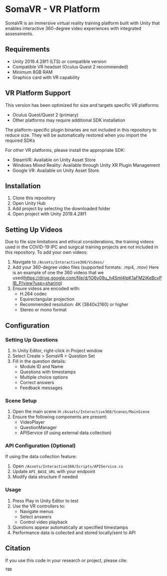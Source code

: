# SomaVR - VR Platform

SomaVR is an immersive virtual reality training platform built with Unity that enables interactive 360-degree video experiences with integrated assessments.

## Requirements

- Unity 2019.4.28f1 (LTS) or compatible version
- Compatible VR headset (Oculus Quest 2 recommended)
- Minimum 8GB RAM
- Graphics card with VR capability

## VR Platform Support

This version has been optimized for size and targets specific VR platforms:
- Oculus Quest/Quest 2 (primary)
- Other platforms may require additional SDK installation


The platform-specific plugin binaries are not included in this repository to reduce size. They will be automatically restored when you import the required SDKs

For other VR platforms, please install the appropriate SDK:
- SteamVR: Available on Unity Asset Store
- Windows Mixed Reality: Available through Unity XR Plugin Management
- Google VR: Available on Unity Asset Store. 

## Installation

1. Clone this repository
2. Open Unity Hub
3. Add project by selecting the downloaded folder
4. Open project with Unity 2019.4.28f1

## Setting Up Videos

Due to file size limitations and ethical considerations, the training videos used in the COVID-19 IPC and surgical training projects are not included in this repository. To add your own videos:

1. Navigate to `/Assets/Interactive360/Videos/`
2. Add your 360-degree video files (supported formats: .mp4, .mov) Here is an example of one the 360 videos that we used(https://drive.google.com/file/d/1O6v09u_h4Sml4lpK1aFM2iKeBcvPIB_P/view?usp=sharing)
3. Ensure videos are encoded with:
   - H.264 codec
   - Equirectangular projection
   - Recommended resolution: 4K (3840x2160) or higher
   - Stereo or mono format

## Configuration




### Setting Up Questions

1. In Unity Editor, right-click in Project window
2. Select Create > SomaVR > Question Set
3. Fill in the question details:
   - Module ID and Name
   - Questions with timestamps
   - Multiple choice options
   - Correct answers
   - Feedback messages

### Scene Setup

1. Open the main scene in `/Assets/Interactive360/Scenes/MainScene`
2. Ensure the following components are present:
   - VideoPlayer
   - QuestionManager
   - APIService (if using external data collection)

### API Configuration (Optional)

If using the data collection feature:

1. Open `/Assets/Interactive360/Scripts/APIService.cs`
2. Update `API_BASE_URL` with your endpoint
3. Modify data structure if needed

### Usage

1. Press Play in Unity Editor to test
2. Use the VR controllers to:
   - Navigate menus
   - Select answers
   - Control video playback
3. Questions appear automatically at specified timestamps
4. Performance data is collected and stored locally/sent to API

## Citation

If you use this code in your research or project, please cite:

```
TBD
```
